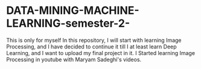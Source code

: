 # DATA-MINING-MACHINE-LEARNING-semester-2-
This is only for myself  In this repository, I will start with learning Image Processing, and I have decided to continue it till I at least learn Deep Learning, and I want to upload my final project in it.
I Started learning Image Processing in youtube with Maryam Sadeghi's videos.
